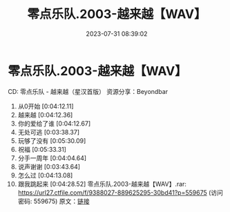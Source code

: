 ﻿---
title: 零点乐队.2003-越来越【WAV】
date: 2023-07-31 08:39:02
categories: WAV车载音乐、镜像
tags: 华语中文
---
# 零点乐队.2003-越来越【WAV】

CD: 零点乐队 - 越来越（星汉首版）
资源分享：Beyondbar
01. 从0开始 [0:04:12.11]
02. 越来越 [0:04:12.36]
03. 你的爱给了谁 [0:04:12.67]
04. 无处可逃 [0:03:38.37]
05. 玩够了没有 [0:05:30.09]
06. 祝福 [0:05:33.31]
07. 分手一周年 [0:04:04.64]
08. 说声谢谢 [0:03:43.64]
09. 怎么过 [0:04:13.08]
10. 跟我跳起来 [0:04:28.52]
零点乐队.2003-越来越【WAV】.rar: https://url27.ctfile.com/f/9388027-889625295-30bd41?p=559675
(访问密码: 559675)
原文：[链接](https://blog.sina.com.cn/s/blog_1647c7e76010312wg.html)